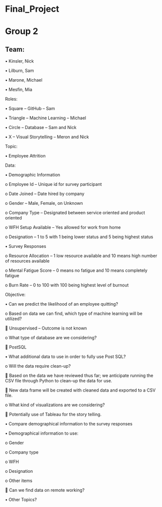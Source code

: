# Final_Project
# Group 2

## Team:

•	Kinsler, Nick

•	Lilburn, Sam

•	Marone, Michael

•	Mesfin, Mia

Roles:

•	Square – GitHub – Sam

•	Triangle – Machine Learning – Michael

•	Circle – Database – Sam and Nick

•	X – Visual Storytelling – Meron and Nick

Topic:

•	Employee Attrition

Data:

•	Demographic Information

o	Employee Id – Unique id for survey participant

o	Date Joined – Date hired by company

o	Gender – Male, Female, on Unknown

o	Company Type – Designated between service oriented and product oriented

o	WFH Setup Available – Yes allowed for work from home

o	Designation – 1 to 5 with 1 being lower status and 5 being highest status

•	Survey Responses

o	Resource Allocation – 1 low resource available and 10 means high number of resources available

o	Mental Fatigue Score – 0 means no fatigue and 10 means completely fatigue

o	Burn Rate – 0 to 100 with 100 being highest level of burnout

Objective:

•	Can we predict the likelihood of an employee quitting?

o	Based on data we can find, which type of machine learning will be utilized?

	Unsupervised – Outcome is not known

o	What type of database are we considering?

	PostSQL

•	What additional data to use in order to fully use Post SQL?

o	Will the data require clean-up?

	Based on the data we have reviewed thus far; we anticipate running the CSV file through Python to clean-up the data for use.

	New data frame will be created with cleaned data and exported to a CSV file.

o	What kind of visualizations are we considering?

	Potentially use of Tableau for the story telling.

•	Compare demographical information to the survey responses

•	Demographical information to use:

o	Gender

o	Company type

o	WFH

o	Designation

o	Other items

	Can we find data on remote working?

•	Other Topics?

